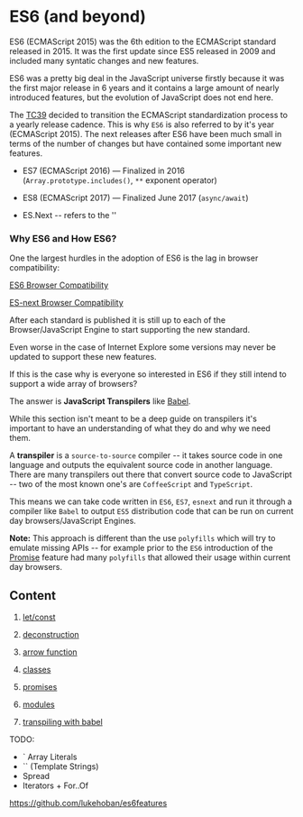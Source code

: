 # ES6 (and beyond)

ES6 (ECMAScript 2015) was the 6th edition to the ECMAScript standard released in 2015.
It was the first update since ES5 released in 2009 and included many syntatic changes and
new features.

ES6 was a pretty big deal in the JavaScript universe firstly because it was the first major release
in 6 years and it contains a large amount of nearly introduced features, but the evolution of 
JavaScript does not end here.

The [TC39](https://github.com/tc39) decided to transition the ECMAScript standardization process to a yearly release 
cadence. This is why `ES6` is also referred to by it's year (ECMAScript 2015). The next releases after ES6 have been much 
small in terms of the number of changes but have contained some important new features.

- ES7 (ECMAScript 2016) — Finalized in 2016 (`Array.prototype.includes()`, `**` exponent operator)

- ES8 (ECMAScript 2017) — Finalized June 2017 (`async/await`) 

- ES.Next -- refers to the ''

### Why ES6 and How ES6?

One the largest hurdles in the adoption of ES6 is the lag in browser compatibility:

[ES6 Browser Compatibility](https://kangax.github.io/compat-table/es6/)

[ES-next Browser Compatibility](https://kangax.github.io/compat-table/esnext/)

After each standard is published it is still up to each of the Browser/JavaScript Engine to start supporting the new standard.
 
Even worse in the case of Internet Explore some versions may never be updated to support these new features.

If this is the case why is everyone so interested in ES6 if they still intend to support a wide array of browsers?

The answer is **JavaScript Transpilers** like [Babel](https://babeljs.io/).

While this section isn't meant to be a deep guide on transpilers it's important to have an understanding of what they do and
why we need them.

A **transpiler** is a `source-to-source` compiler -- it takes source code in one language and outputs the equivalent source 
code in another language. There are many transpilers out there that convert source code to JavaScript -- two of the most known
one's are `CoffeeScript` and `TypeScript`.

This means we can take code written in `ES6`, `ES7`, `esnext` and run it through a compiler like `Babel` to output `ES5`
distribution code that can be run on current day browsers/JavaScript Engines.

**Note:** This approach is different than the use `polyfills` which will try to emulate missing APIs -- for example
 prior to the `ES6` introduction of the [Promise](./5_promises) feature  had many `polyfills` that allowed their usage within
 current day browsers.


## Content

1. [let/const](./1_let_const/)

2. [deconstruction](./2_deconstruction/)

3. [arrow function](./3_arrow_functions)

4. [classes](./4_classes)

5. [promises](./5_promises)

6. [modules](./6_modules)

7. [transpiling with babel](./7_transpiling)

TODO:
- ` Array Literals
- `` (Template Strings)
- Spread
- Iterators + For..Of

https://github.com/lukehoban/es6features
 
 